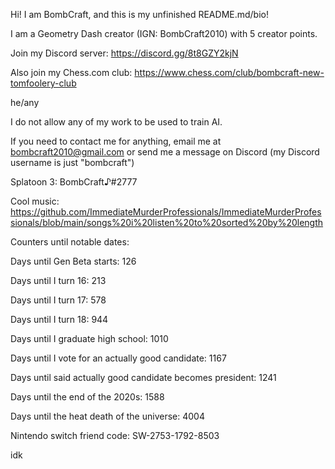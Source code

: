 Hi! I am BombCraft, and this is my unfinished README.md/bio!

I am a Geometry Dash creator (IGN: BombCraft2010) with 5 creator points.

Join my Discord server: https://discord.gg/8t8GZY2kjN

Also join my Chess.com club: https://www.chess.com/club/bombcraft-new-tomfoolery-club

he/any

I do not allow any of my work to be used to train AI.

If you need to contact me for anything, email me at bombcraft2010@gmail.com or send me a message on Discord (my Discord username is just "bombcraft")

Splatoon 3: BombCraft♪#2777

Cool music: https://github.com/ImmediateMurderProfessionals/ImmediateMurderProfessionals/blob/main/songs%20i%20listen%20to%20sorted%20by%20length

Counters until notable dates:

Days until Gen Beta starts: 126

Days until I turn 16: 213

Days until I turn 17: 578

Days until I turn 18: 944

Days until I graduate high school: 1010

Days until I vote for an actually good candidate: 1167

Days until said actually good candidate becomes president: 1241

Days until the end of the 2020s: 1588

Days until the heat death of the universe: 4004


Nintendo switch friend code: SW-2753-1792-8503

idk
